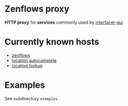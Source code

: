 <!--
SPDX-FileCopyrightText: 2023 Dyne.org foundation

SPDX-License-Identifier: AGPL-3.0-or-later
-->

<p align="center">
  <h1>Zenflows proxy</h1>

  **HTTP proxy** for **services** commonly used by [interfacer-gui](https://github.com/dyne/interfacer-gui/) 
</p>

# Currently known hosts
- [zenflows](https://fcos.interfacer.dyne.org/)
- [location autocomplete](https://autocomplete.search.hereapi.com/v1/autocomplete)
- [location lookup](https://lookup.search.hereapi.com/v1/lookup)

# Examples
See subdirectory `examples`
